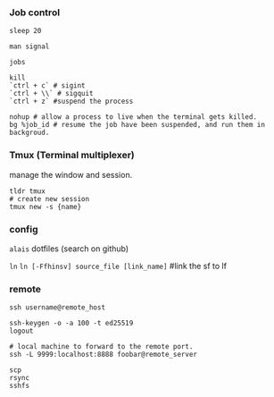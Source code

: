 ### Job control
```shell
sleep 20

man signal

jobs

kill
`ctrl + c` # sigint
`ctrl + \\` # sigquit
`ctrl + z` #suspend the process

nohup # allow a process to live when the terminal gets killed.
bg %job_id # resume the job have been suspended, and run them in backgroud.
```

###  Tmux (Terminal multiplexer)
manage the window and session.

```shell
tldr tmux
# create new session
tmux new -s {name}
``` 

### config

`alais` 
dotfiles (search on github)

`ln` 
`ln [-Ffhinsv] source_file [link_name]` #link the sf to lf

### remote
```shell
ssh username@remote_host

ssh-keygen -o -a 100 -t ed25519
logout

# local machine to forward to the remote port.
ssh -L 9999:localhost:8888 foobar@remote_server

scp
rsync
sshfs
```